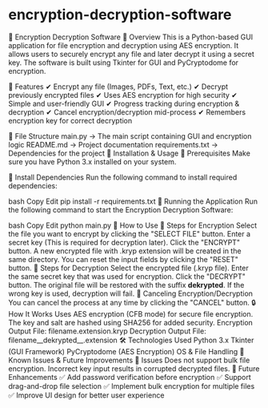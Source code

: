 # encryption-decryption-software
🔐 Encryption Decryption Software
📌 Overview
This is a Python-based GUI application for file encryption and decryption using AES encryption. It allows users to securely encrypt any file and later decrypt it using a secret key. The software is built using Tkinter for GUI and PyCryptodome for encryption.

🔧 Features
✔ Encrypt any file (Images, PDFs, Text, etc.)
✔ Decrypt previously encrypted files
✔ Uses AES encryption for high security
✔ Simple and user-friendly GUI
✔ Progress tracking during encryption & decryption
✔ Cancel encryption/decryption mid-process
✔ Remembers encryption key for correct decryption

📂 File Structure
main.py → The main script containing GUI and encryption logic
README.md → Project documentation
requirements.txt → Dependencies for the project
🚀 Installation & Usage
📌 Prerequisites
Make sure you have Python 3.x installed on your system.

🔧 Install Dependencies
Run the following command to install required dependencies:

bash
Copy
Edit
pip install -r requirements.txt
🔄 Running the Application
Run the following command to start the Encryption Decryption Software:

bash
Copy
Edit
python main.py
📖 How to Use
📌 Steps for Encryption
Select the file you want to encrypt by clicking the "SELECT FILE" button.
Enter a secret key (This is required for decryption later).
Click the "ENCRYPT" button.
A new encrypted file with .kryp extension will be created in the same directory.
You can reset the input fields by clicking the "RESET" button.
📌 Steps for Decryption
Select the encrypted file (.kryp file).
Enter the same secret key that was used for encryption.
Click the "DECRYPT" button.
The original file will be restored with the suffix __dekrypted__.
If the wrong key is used, decryption will fail.
📌 Canceling Encryption/Decryption
You can cancel the process at any time by clicking the "CANCEL" button.
🔒 How It Works
Uses AES encryption (CFB mode) for secure file encryption.
The key and salt are hashed using SHA256 for added security.
Encryption Output File: filename.extension.kryp
Decryption Output File: filename__dekrypted__.extension
🛠️ Technologies Used
Python 3.x
Tkinter (GUI Framework)
PyCryptodome (AES Encryption)
OS & File Handling
📌 Known Issues & Future Improvements
🚨 Issues
Does not support bulk file encryption.
Incorrect key input results in corrupted decrypted files.
🚀 Future Enhancements
✅ Add password verification before encryption
✅ Support drag-and-drop file selection
✅ Implement bulk encryption for multiple files
✅ Improve UI design for better user experience

